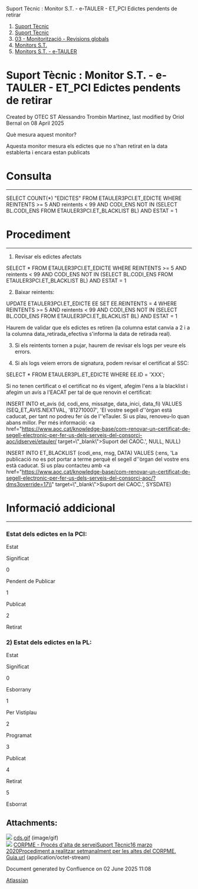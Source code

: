 Suport Tècnic : Monitor S.T. - e-TAULER - ET\_PCI Edictes pendents de retirar  

1.  [Suport Tècnic](index.md)
2.  [Suport Tècnic](13893782.md)
3.  [03 - Monitorització - Revisions globals](26313327.md)
4.  [Monitors S.T.](Monitors-S.T._41522177.md)
5.  [Monitors S.T. - e-TAULER](Monitors-S.T.---e-TAULER_127598666.md)

Suport Tècnic : Monitor S.T. - e-TAULER - ET\_PCI Edictes pendents de retirar
=============================================================================

Created by OTEC ST Alessandro Trombin Martinez, last modified by Oriol Bernal on 08 April 2025

Què mesura aquest monitor?

Aquesta monitor mesura els edictes que no s'han retirat en la data establerta i encara estan publicats

**Consulta**
============

* * *

SELECT COUNT(\*) "EDICTES"
FROM ETAULER3PCI.ET\_EDICTE
WHERE REINTENTS >= 5
  AND reintents < 99
  AND CODI\_ENS NOT IN
    (SELECT BL.CODI\_ENS
     FROM ETAULER3PCI.ET\_BLACKLIST BL)
  AND ESTAT = 1

**Procediment**
===============

* * *

1) Revisar els edictes afectats

SELECT \*
  FROM ETAULER3PCI.ET\_EDICTE
WHERE REINTENTS >= 5
  AND reintents < 99
  AND CODI\_ENS NOT IN
    (SELECT BL.CODI\_ENS
     FROM ETAULER3PCI.ET\_BLACKLIST BL)
  AND ESTAT = 1

2) Baixar reintents:

UPDATE ETAULER3PCI.ET\_EDICTE EE
SET EE.REINTENTS = 4
WHERE REINTENTS >= 5
  AND reintents < 99
  AND CODI\_ENS NOT IN
    (SELECT BL.CODI\_ENS
     FROM ETAULER3PCI.ET\_BLACKLIST BL)
  AND ESTAT = 1

Haurem de validar que els edictes es retiren (la columna estat canvia a 2 i a la columna data\_retirada\_efectiva s'informa la data de retirada real).

3) Si els reintents tornen a pujar, haurem de revisar els logs per veure els errors.

4) Si als logs veiem errors de signatura, podem revisar el certificat al SSC:

SELECT \* FROM ETAULER3PL.ET\_EDICTE
WHERE EE.ID = 'XXX';

Si no tenen certificat o el certificat no és vigent, afegim l'ens a la blacklist i afegim un avís a l'EACAT per tal de que renovin el certificat:

INSERT INTO et\_avis (id, codi\_ens, missatge, data\_inici, data\_fi)
VALUES (SEQ\_ET\_AVIS.NEXTVAL, '812710007', 'El vostre segell d''òrgan està caducat, per tant no podreu fer ús de l''eTauler. Si us plau, renoveu-lo quan abans millor. Per més informació: <a href="https://www.aoc.cat/knowledge-base/com-renovar-un-certificat-de-segell-electronic-per-fer-us-dels-serveis-del-consorci-aoc/idservei/etauler/ target=\\"\_blank\\">Suport del CAOC</a>.', NULL, NULL)
     
     
INSERT INTO ET\_BLACKLIST (codi\_ens, msg, DATA)
VALUES (:ens, 'La publicació no es pot portar a terme perquè el segell d''òrgan del vostre ens està caducat. Si us plau contacteu amb <a href="https://www.aoc.cat/knowledge-base/com-renovar-un-certificat-de-segell-electronic-per-fer-us-dels-serveis-del-consorci-aoc/?dms3override=17\\" target=\\"\_blank\\">Suport del CAOC</a>.', SYSDATE)

**Informació addicional**
=========================

* * *

  

### Estat dels edictes en la PCI:

Estat

Significat

0

Pendent de Publicar

1

Publicat

2

Retirat

### 2) Estat dels edictes en la PL:

Estat

Significat

0

Esborrany

1

Per Vistiplau

2

Programat

3

Publicat

4

Retirat

5

Esborrat

Attachments:
------------

![](images/icons/bullet_blue.gif) [cds.gif](attachments/64980923/64980924.gif) (image/gif)  
![](images/icons/bullet_blue.gif) [CORPME - Procés d'alta de serveiSuport Tècnic16 marzo 2020Procediment a realitzar setmanalment per les altes del CORPME. Guia.url](attachments/64980923/64980925.url) (application/octet-stream)  

Document generated by Confluence on 02 June 2025 11:08

[Atlassian](http://www.atlassian.com/)